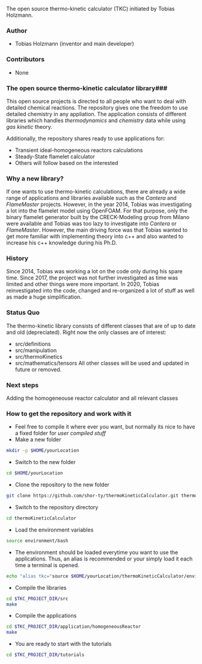 The open source thermo-kinetic calculator (TKC) initiated by Tobias Holzmann.

### Author ###
* Tobias Holzmann (inventor and main developer)

### Contributors ###
* None

### The open source thermo-kinetic calculator library###
This open source projects is directed to all people who want to deal with detailed chemical reactions. The repository gives one the freedom to use detailed chemistry in any appliation. The application consists of different libraries which handles *thermodynamics* and *chemistry* data while using *gas kinetic* theory.

Additionally, the repository shares ready to use applications for:
* Transient ideal-homogeneous reactors calculations
* Steady-State flamelet calculator
* Others will follow based on the interested

### Why a new library? ###
If one wants to use thermo-kinetic calculations, there are already a wide range of applications and libraries available such as the *Cantera* and *FlameMaster* projects. However, in the year 2014, Tobias was investigating a lot into the flamelet model using OpenFOAM. For that purpose, only the binary flamelet generator built by the CRECK-Modeling group from Milano were available and Tobias was too lazy to investigate into *Cantera* or *FlameMaster*. However, the main driving force was that Tobias wanted to get more familiar with implementing theory into c++ and also wanted to increase his c++ knowledge during his Ph.D.


### History ###
Since 2014, Tobias was working a lot on the code only during his spare time. Since 2017, the project was not further investigated as time was limited and other things were more important. In 2020, Tobias reinvestigated into the code, changed and re-organized a lot of stuff as well as made a huge simplification.

### Status Quo ###
The thermo-kinetic library consists of different classes that are of up to date and old (depreciated). Right now the only classes are of interest:
* src/definitions
* src/manipulation
* src/thermoKinetics
* src/mathematics/tensors
All other classes will be used and updated in future or removed.

### Next steps ###
Adding the homogeneouse reactor calculator and all relevant classes

### How to get the repository and work with it ###
* Feel free to compile it where ever you want, but normally its nice to have a fixed folder for _user compiled stuff_
* Make a new folder

```bash
mkdir -p $HOME/yourLocation
```

* Switch to the new folder

```bash
cd $HOME/yourLocation
```

* Clone the repository to the new folder

```bash
git clone https://github.com/shor-ty/thermoKineticCalculator.git thermoKineticCalculator
```

* Switch to the repository directory

```bash
cd thermoKineticCalculator
```

* Load the environment variables

```bash
source environment/bash
```

* The environment should be loaded everytime you want to use the applications. Thus, an alias is recommended or your simply load it each time a terminal is opened.

```bash
echo "alias tkc="source $HOME/yourLocation/thermoKineticCalculator/environment/bashrc" >> $HOME/.bash_aliases
```

* Compile the libraries

```bash
cd $TKC_PROJECT_DIR/src
make
```

* Compile the applications

```bash
cd $TKC_PROJECT_DIR/application/homogeneousReactor
make
```

* You are ready to start with the tutorials

```bash
cd $TKC_PROJECT_DIR/tutorials
```
